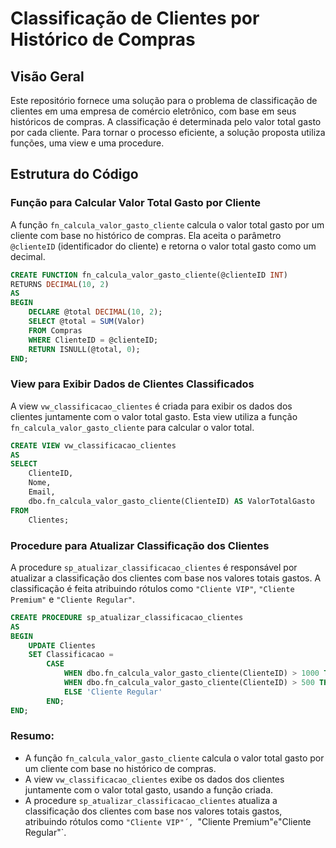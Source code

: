 # Classificação de Clientes por Histórico de Compras

## Visão Geral

Este repositório fornece uma solução para o problema de classificação de clientes em uma empresa de comércio eletrônico, com base em seus históricos de compras. A classificação é determinada pelo valor total gasto por cada cliente. Para tornar o processo eficiente, a solução proposta utiliza funções, uma view e uma procedure.

## Estrutura do Código

### Função para Calcular Valor Total Gasto por Cliente

A função `fn_calcula_valor_gasto_cliente` calcula o valor total gasto por um cliente com base no histórico de compras. Ela aceita o parâmetro `@clienteID` (identificador do cliente) e retorna o valor total gasto como um decimal.

```sql
CREATE FUNCTION fn_calcula_valor_gasto_cliente(@clienteID INT)
RETURNS DECIMAL(10, 2)
AS
BEGIN
    DECLARE @total DECIMAL(10, 2);
    SELECT @total = SUM(Valor)
    FROM Compras
    WHERE ClienteID = @clienteID;
    RETURN ISNULL(@total, 0);
END;
```

### View para Exibir Dados de Clientes Classificados
A view `vw_classificacao_clientes` é criada para exibir os dados dos clientes juntamente com o valor total gasto. Esta view utiliza a função `fn_calcula_valor_gasto_cliente` para calcular o valor total.

```sql
CREATE VIEW vw_classificacao_clientes
AS
SELECT
    ClienteID,
    Nome,
    Email,
    dbo.fn_calcula_valor_gasto_cliente(ClienteID) AS ValorTotalGasto
FROM
    Clientes;
```

### Procedure para Atualizar Classificação dos Clientes
A procedure `sp_atualizar_classificacao_clientes` é responsável por atualizar a classificação dos clientes com base nos valores totais gastos. A classificação é feita atribuindo rótulos como `"Cliente VIP"`, `"Cliente Premium"` e `"Cliente Regular"`.

```sql
CREATE PROCEDURE sp_atualizar_classificacao_clientes
AS
BEGIN
    UPDATE Clientes
    SET Classificacao = 
        CASE 
            WHEN dbo.fn_calcula_valor_gasto_cliente(ClienteID) > 1000 THEN 'Cliente VIP'
            WHEN dbo.fn_calcula_valor_gasto_cliente(ClienteID) > 500 THEN 'Cliente Premium'
            ELSE 'Cliente Regular'
        END;
END;
```

### Resumo:
* A função `fn_calcula_valor_gasto_cliente` calcula o valor total gasto por um cliente com base no histórico de compras.
* A view `vw_classificacao_clientes` exibe os dados dos clientes juntamente com o valor total gasto, usando a função criada.
* A procedure `sp_atualizar_classificacao_clientes` atualiza a classificação dos clientes com base nos valores totais gastos, atribuindo rótulos como `"Cliente VIP"´, `"Cliente Premium"` e `"Cliente Regular"`.
